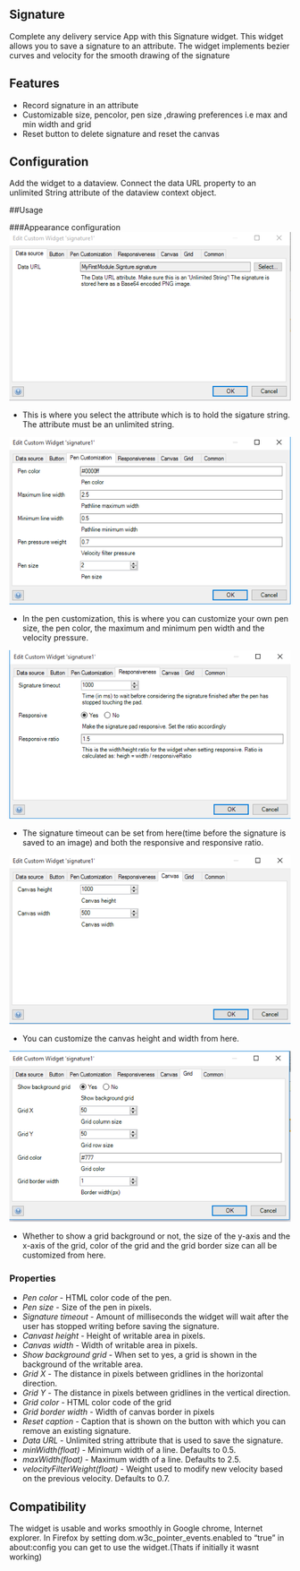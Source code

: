## Signature
Complete any delivery service App with this Signature widget.
This widget allows you to save a signature to an attribute.
The widget implements bezier curves and velocity for the smooth drawing of the signature

## Features
* Record signature in an attribute
* Customizable size, pencolor, pen size ,drawing preferences i.e max and min width and grid
* Reset button to delete signature and reset the canvas

## Configuration
Add the widget to a dataview. Connect the data URL property to an unlimited String attribute of the dataview context object.

##Usage

###Appearance configuration
![Data source](/assets/Appearance.png)
- This is where you select the attribute which is to hold the sigature string. The attribute must be an unlimited string.

![Data source](/assets/penCustomization.png)
- In the pen customization, this is where you can customize your own pen size, the pen color, the maximum and minimum pen width and the velocity pressure.

![Data source](/assets/response.png)
- The signature timeout can be set from here(time before the signature is saved to an image) and both the responsive and responsive ratio.

![Data source](/assets/canvas.png)
- You can customize the canvas height and width from here.

![Data source](/assets/grid.png)
- Whether to show a grid background or not, the size of the y-axis and the x-axis of the grid,
color of the grid and the grid border size can all be customized from here.


### Properties
* *Pen color* - HTML color code of the pen.
* *Pen size* - Size of the pen in pixels.
* *Signature timeout* - Amount of milliseconds the widget will wait after the user has stopped writing before saving the signature.
* *Canvast height* - Height of writable area in pixels.
* *Canvas width* - Width of writable area in pixels.
* *Show background grid* - When set to yes, a grid is shown in the background of the writable area.
* *Grid X* - The distance in pixels between gridlines in the horizontal direction.
* *Grid Y* - The distance in pixels between gridlines in the vertical direction.
* *Grid color* - HTML color code of the grid
* *Grid border width* - Width of canvas border in pixels
* *Reset caption* - Caption that is shown on the button with which you can remove an existing signature.
* *Data URL* - Unlimited string attribute that is used to save the signature.
* *minWidth(float)* - Minimum width of a line. Defaults to 0.5.
* *maxWidth(float)* - Maximum width of a line. Defaults to 2.5.
* *velocityFilterWeight(float)* - Weight used to modify new velocity based on the previous    velocity. Defaults to 0.7.

## Compatibility
The widget is usable and works smoothly in Google chrome, Internet explorer. 
In Firefox by setting dom.w3c_pointer_events.enabled to “true” in about:config you can get to use the widget.(Thats if initially it wasnt working)

